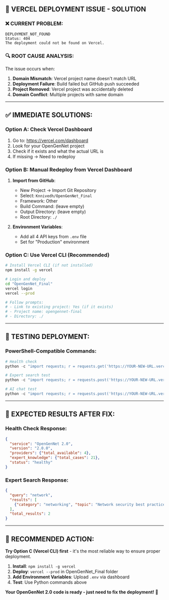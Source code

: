 ## 🚨 **VERCEL DEPLOYMENT ISSUE - SOLUTION**

### ❌ **CURRENT PROBLEM:**
```
DEPLOYMENT_NOT_FOUND
Status: 404
The deployment could not be found on Vercel.
```

### 🔍 **ROOT CAUSE ANALYSIS:**
The issue occurs when:
1. **Domain Mismatch**: Vercel project name doesn't match URL
2. **Deployment Failure**: Build failed but GitHub push succeeded  
3. **Project Removed**: Vercel project was accidentally deleted
4. **Domain Conflict**: Multiple projects with same domain

---

## ✅ **IMMEDIATE SOLUTIONS:**

### **Option A: Check Vercel Dashboard**
1. Go to: https://vercel.com/dashboard
2. Look for your OpenGenNet project
3. Check if it exists and what the actual URL is
4. If missing → Need to redeploy

### **Option B: Manual Redeploy from Vercel Dashboard**
1. **Import from GitHub**:
   - New Project → Import Git Repository
   - Select: `Knnivedh/OpenGenNet_Final`
   - Framework: Other
   - Build Command: (leave empty)
   - Output Directory: (leave empty)
   - Root Directory: `./`

2. **Environment Variables**:
   - Add all 4 API keys from `.env` file
   - Set for "Production" environment

### **Option C: Use Vercel CLI (Recommended)**
```bash
# Install Vercel CLI (if not installed)
npm install -g vercel

# Login and deploy
cd "OpenGenNet_Final"
vercel login
vercel --prod

# Follow prompts:
# - Link to existing project: Yes (if it exists)
# - Project name: opengennet-final
# - Directory: ./
```

---

## 🧪 **TESTING DEPLOYMENT:**

### **PowerShell-Compatible Commands:**
```powershell
# Health check
python -c "import requests; r = requests.get('https://YOUR-NEW-URL.vercel.app/health'); print('Status:', r.status_code); print('Response:', r.json() if r.status_code == 200 else r.text)"

# Expert search test
python -c "import requests; r = requests.post('https://YOUR-NEW-URL.vercel.app/search', json={'query': 'network'}); print('Status:', r.status_code); print('Results:', len(r.json().get('results', [])) if r.status_code == 200 else r.text)"

# AI chat test
python -c "import requests; r = requests.post('https://YOUR-NEW-URL.vercel.app/ask', json={'message': 'Hello AI'}); print('Status:', r.status_code); print('Response:', r.json().get('response', r.text)[:100] if r.status_code == 200 else r.text)"
```

---

## 🎯 **EXPECTED RESULTS AFTER FIX:**

### **Health Check Response:**
```json
{
  "service": "OpenGenNet 2.0",
  "version": "2.0.0",
  "providers": {"total_available": 4},
  "expert_knowledge": {"total_cases": 21},
  "status": "healthy"
}
```

### **Expert Search Response:**
```json
{
  "query": "network",
  "results": [
    {"category": "networking", "topic": "Network security best practices", "relevance": "high"}
  ],
  "total_results": 2
}
```

---

## 🚀 **RECOMMENDED ACTION:**

**Try Option C (Vercel CLI) first** - it's the most reliable way to ensure proper deployment.

1. **Install**: `npm install -g vercel`
2. **Deploy**: `vercel --prod` in OpenGenNet_Final folder
3. **Add Environment Variables**: Upload `.env` via dashboard
4. **Test**: Use Python commands above

**Your OpenGenNet 2.0 code is ready - just need to fix the deployment!** 🎯

